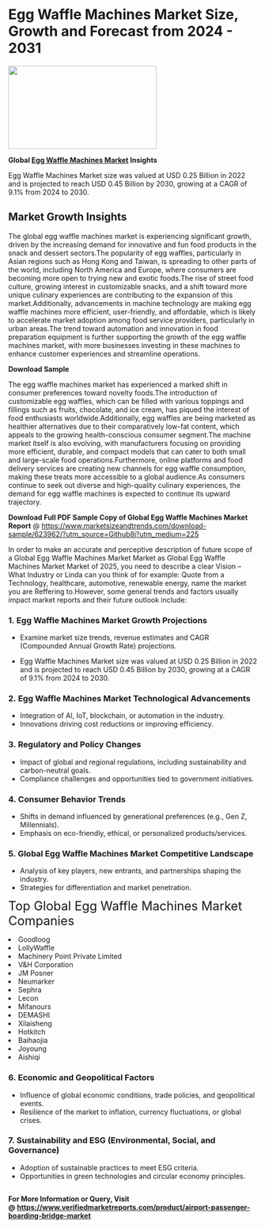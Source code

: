 <H1>Egg Waffle Machines Market Size, Growth and Forecast from 2024 - 2031</H1><img class="aligncenter size-medium wp-image-584254" src="https://thirdeyenews.in/wp-content/uploads/2024/09/Global-Market-Research-300x168.jpeg" alt="" width="300" height="168" /><p><strong>Global&nbsp;<a href="https://www.marketsizeandtrends.com/download-sample/623962/?utm_source=Github8j?utm_medium=225">Egg Waffle Machines Market</a> Insights</strong></p><p>Egg Waffle Machines Market size was valued at USD 0.25 Billion in 2022 and is projected to reach USD 0.45 Billion by 2030, growing at a CAGR of 9.1% from 2024 to 2030.</p><p><h2>Market Growth Insights</h2> <p>The global egg waffle machines market is experiencing significant growth, driven by the increasing demand for innovative and fun food products in the snack and dessert sectors.The popularity of egg waffles, particularly in Asian regions such as Hong Kong and Taiwan, is spreading to other parts of the world, including North America and Europe, where consumers are becoming more open to trying new and exotic foods.The rise of street food culture, growing interest in customizable snacks, and a shift toward more unique culinary experiences are contributing to the expansion of this market.Additionally, advancements in machine technology are making egg waffle machines more efficient, user-friendly, and affordable, which is likely to accelerate market adoption among food service providers, particularly in urban areas.The trend toward automation and innovation in food preparation equipment is further supporting the growth of the egg waffle machines market, with more businesses investing in these machines to enhance customer experiences and streamline operations.</p> <p><strong>Download Sample</strong></p> <p>The egg waffle machines market has experienced a marked shift in consumer preferences toward novelty foods.The introduction of customizable egg waffles, which can be filled with various toppings and fillings such as fruits, chocolate, and ice cream, has piqued the interest of food enthusiasts worldwide.Additionally, egg waffles are being marketed as healthier alternatives due to their comparatively low-fat content, which appeals to the growing health-conscious consumer segment.The machine market itself is also evolving, with manufacturers focusing on providing more efficient, durable, and compact models that can cater to both small and large-scale food operations.Furthermore, online platforms and food delivery services are creating new channels for egg waffle consumption, making these treats more accessible to a global audience.As consumers continue to seek out diverse and high-quality culinary experiences, the demand for egg waffle machines is expected to continue its upward trajectory.<p><span class=""><strong>Download Full PDF Sample Copy of Global Egg Waffle Machines Market Report</strong> @ <a href="https://www.marketsizeandtrends.com/download-sample/623962/?utm_source=Github8j?utm_medium=225" target="_blank">https://www.marketsizeandtrends.com/download-sample/623962/?utm_source=Github8j?utm_medium=225</a></span></p><p>In order to make an accurate and perceptive description of future scope of a Global&nbsp;Egg Waffle Machines Market Market as Global&nbsp;Egg Waffle Machines Market Market of 2025, you need to describe a clear Vision &ndash; What Industry or Linda can you think of for example: Quote from a Technology, healthcare, automotive, renewable energy, name the market you are Reffering to.However, some general trends and factors usually impact market reports and their future outlook include:</p><h3>1.&nbsp;<strong>Egg Waffle Machines Market Growth Projections</strong></h3><ul><li>Examine market size trends, revenue estimates and CAGR (Compounded Annual Growth Rate) projections.</li><li><p>Egg Waffle Machines Market size was valued at USD 0.25 Billion in 2022 and is projected to reach USD 0.45 Billion by 2030, growing at a CAGR of 9.1% from 2024 to 2030.</p></li></ul><h3>2.&nbsp;<strong>Egg Waffle Machines Market Technological Advancements</strong></h3><ul><li>Integration of AI, IoT, blockchain, or automation in the industry.</li><li>Innovations driving cost reductions or improving efficiency.</li></ul><h3>3.&nbsp;<strong>Regulatory and Policy Changes</strong></h3><ul><li>Impact of global and regional regulations, including sustainability and carbon-neutral goals.</li><li>Compliance challenges and opportunities tied to government initiatives.</li></ul><h3>4.&nbsp;<strong>Consumer Behavior Trends</strong></h3><ul><li>Shifts in demand influenced by generational preferences (e.g., Gen Z, Millennials).</li><li>Emphasis on eco-friendly, ethical, or personalized products/services.</li></ul><h3>5.&nbsp;<strong>Global Egg Waffle Machines Market Competitive Landscape</strong></h3><ul><li>Analysis of key players, new entrants, and partnerships shaping the industry.</li><li>Strategies for differentiation and market penetration.</li></ul><p data-pm-slice="1 1 []"><span style="color: inherit; font-family: inherit; font-size: 25px;">Top Global Egg Waffle Machines Market Companies</span></p><div class="" data-test-id=""><p><li>Goodloog</li><li> LollyWaffle</li><li> Machinery Point Private Limited</li><li> V&H Corporation</li><li> JM Posner</li><li> Neumarker</li><li> Sephra</li><li> Lecon</li><li> Mifanours</li><li> DEMASHI</li><li> Xilaisheng</li><li> Hotkitch</li><li> Baihaojia</li><li> Joyoung</li><li> Aishiqi</li></p></div><h3>6.&nbsp;<strong>Economic and Geopolitical Factors</strong></h3><ul><li>Influence of global economic conditions, trade policies, and geopolitical events.</li><li>Resilience of the market to inflation, currency fluctuations, or global crises.</li></ul><h3>7.&nbsp;<strong>Sustainability and ESG (Environmental, Social, and Governance)</strong></h3><ul><li>Adoption of sustainable practices to meet ESG criteria.</li><li>Opportunities in green technologies and circular economy principles.</li></ul><h2><strong style="font-size: 14px;">For More Information or Query, Visit @&nbsp;</strong><a style="background-color: #ffffff; font-size: 14px;" href="https://www.marketsizeandtrends.com/report/egg-waffle-machines-market/" target="_blank">https://www.verifiedmarketreports.com/product/airport-passenger-boarding-bridge-market</a></h2>